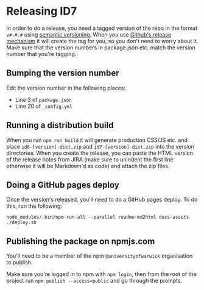 # Releasing ID7

In order to do a release, you need a tagged version of the repo in the format `v#.#.#` using [semantic versioning](http://semver.org/).
When you use [Github's release mechanism](https://github.com/UniversityofWarwick/id7/releases) it will create the tag
for you, so you don't need to worry about it. Make sure that the version numbers in package.json etc. match
the version number that you're tagging.

## Bumping the version number

Edit the version number in the following places:

* Line 3 of `package.json`
* Line 20 of `_config.yml`

## Running a distribution build

When you run `npm run build` it will generate production CSS/JS etc. and place `id6-[version]-dist.zip` and 
`id7-[version]-dist.zip` into the version directories. When you create the release, you can paste the HTML version of the release notes from JIRA (make sure to unindent the
first line otherwise it will be Markdown'd as code) and attach the zip files.

## Doing a GitHub pages deploy

Once the version's released, you'll need to do a GitHub pages deploy. To do this, run the following:

```
node_modules/.bin/npm-run-all --parallel readme-md2html docs-assets
./deploy.sh
```

## Publishing the package on npmjs.com

You'll need to be a member of the npm `@universityofwarwick` organisation to publish.

Make sure you're logged in to npm with `npm login`, then from the root of the project run `npm publish --access=public` and go through the prompts.
